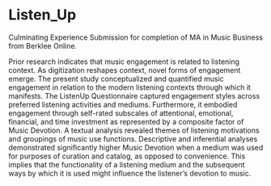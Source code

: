 # Listen_Up

Culminating Experience Submission for completion of MA in Music Business from Berklee Online.

Prior research indicates that music engagement is related to listening context. As digitization reshapes context, novel forms of engagement emerge. The present study conceptualized and quantified music engagement in relation to the modern listening contexts through which it manifests. The ListenUp Questionnaire captured engagement styles across preferred listening activities and mediums. Furthermore, it embodied engagement through self-rated subscales of attentional, emotional, financial, and time investment as represented by a composite factor of Music Devotion. A textual analysis revealed themes of listening motivations and groupings of music use functions. Descriptive and inferential analyses demonstrated significantly higher Music Devotion when a medium was used for purposes of curation and catalog, as opposed to convenience. This implies that the functionality of a listening medium and the subsequent ways by which it is used might influence the listener’s devotion to music.
